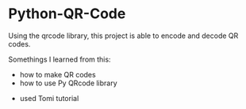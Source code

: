 # Python-QR-Code
Using the qrcode library, this project is able to encode and decode QR codes.

Somethings I learned from this: 
  - how to make QR codes
  - how to use Py QRcode library

* used Tomi tutorial
